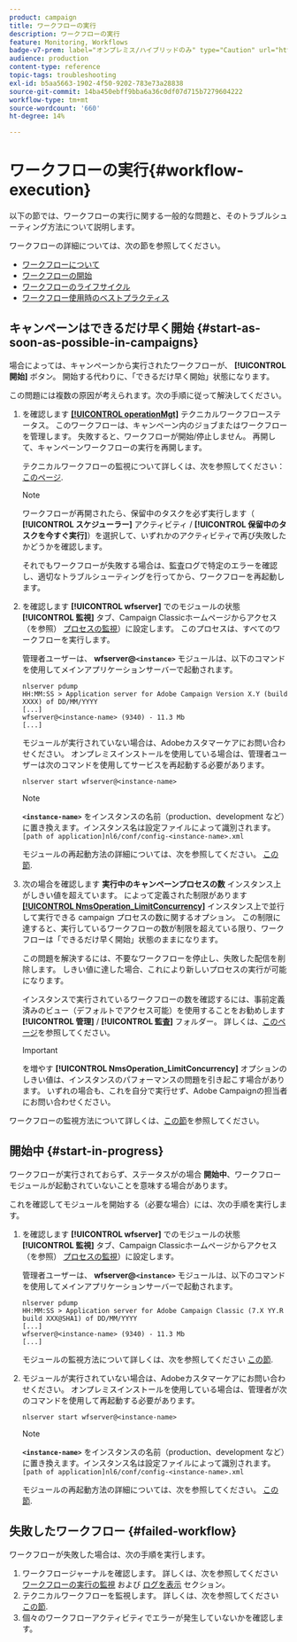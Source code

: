 ```yaml
---
product: campaign
title: ワークフローの実行
description: ワークフローの実行
feature: Monitoring, Workflows
badge-v7-prem: label="オンプレミス/ハイブリッドのみ" type="Caution" url="https://experienceleague.adobe.com/docs/campaign-classic/using/installing-campaign-classic/architecture-and-hosting-models/hosting-models-lp/hosting-models.html?lang=ja" tooltip="オンプレミスデプロイメントとハイブリッドデプロイメントにのみ適用されます"
audience: production
content-type: reference
topic-tags: troubleshooting
exl-id: b5aa5663-1902-4f50-9202-783e73a28838
source-git-commit: 14ba450ebff9bba6a36c0df07d715b7279604222
workflow-type: tm+mt
source-wordcount: '660'
ht-degree: 14%

---
```


# ワークフローの実行{#workflow-execution}



以下の節では、ワークフローの実行に関する一般的な問題と、そのトラブルシューティング方法について説明します。

ワークフローの詳細については、次の節を参照してください。

* [ワークフローについて](../../workflow/using/about-workflows.md)
* [ワークフローの開始](../../workflow/using/starting-a-workflow.md)
* [ワークフローのライフサイクル](../../workflow/using/workflow-life-cycle.md)
* [ワークフロー使用時のベストプラクティス](../../workflow/using/workflow-best-practices.md)

## キャンペーンはできるだけ早く開始 {#start-as-soon-as-possible-in-campaigns}

場合によっては、キャンペーンから実行されたワークフローが、 **[!UICONTROL 開始]** ボタン。 開始する代わりに、「できるだけ早く開始」状態になります。

この問題には複数の原因が考えられます。次の手順に従って解決してください。

1. を確認します [**[!UICONTROL operationMgt]**](../../workflow/using/about-technical-workflows.md) テクニカルワークフローステータス。 このワークフローは、キャンペーン内のジョブまたはワークフローを管理します。 失敗すると、ワークフローが開始/停止しません。 再開して、キャンペーンワークフローの実行を再開します。

   テクニカルワークフローの監視について詳しくは、次を参照してください： [このページ](../../workflow/using/monitoring-technical-workflows.md).

   >[!NOTE]
   >
   >ワークフローが再開されたら、保留中のタスクを必ず実行します（ **[!UICONTROL スケジューラー]** アクティビティ / **[!UICONTROL 保留中のタスクを今すぐ実行]**）を選択して、いずれかのアクティビティで再び失敗したかどうかを確認します。

   それでもワークフローが失敗する場合は、監査ログで特定のエラーを確認し、適切なトラブルシューティングを行ってから、ワークフローを再起動します。

1. を確認します **[!UICONTROL wfserver]** でのモジュールの状態 **[!UICONTROL 監視]** タブ、Campaign Classicホームページからアクセス（を参照） [プロセスの監視](../../production/using/monitoring-processes.md)）に設定します。 このプロセスは、すべてのワークフローを実行します。

   管理者ユーザーは、 **wfserver@`<instance>`** モジュールは、以下のコマンドを使用してメインアプリケーションサーバーで起動されます。

   ```
   nlserver pdump
   HH:MM:SS > Application server for Adobe Campaign Version X.Y (build XXXX) of DD/MM/YYYY
   [...]
   wfserver@<instance-name> (9340) - 11.3 Mb
   [...]
   ```

   モジュールが実行されていない場合は、Adobeカスタマーケアにお問い合わせください。 オンプレミスインストールを使用している場合は、管理者ユーザーは次のコマンドを使用してサービスを再起動する必要があります。

   ```
   nlserver start wfserver@<instance-name>
   ```

   >[!NOTE]
   >
   >**`<instance-name>`** をインスタンスの名前（production、development など）に置き換えます。インスタンス名は設定ファイルによって識別されます。
   >`[path of application]nl6/conf/config-<instance-name>.xml`

   モジュールの再起動方法の詳細については、次を参照してください。 [この節](../../production/using/usual-commands.md#module-launch-commands).

1. 次の場合を確認します **実行中のキャンペーンプロセスの数** インスタンス上がしきい値を超えています。 によって定義された制限があります [**[!UICONTROL NmsOperation_LimitConcurrency]**](../../installation/using/configuring-campaign-options.md#campaign-e-workflow-management) インスタンス上で並行して実行できる campaign プロセスの数に関するオプション。 この制限に達すると、実行しているワークフローの数が制限を超えている限り、ワークフローは「できるだけ早く開始」状態のままになります。

   この問題を解決するには、不要なワークフローを停止し、失敗した配信を削除します。 しきい値に達した場合、これにより新しいプロセスの実行が可能になります。

   インスタンスで実行されているワークフローの数を確認するには、事前定義済みのビュー（デフォルトでアクセス可能）を使用することをお勧めします **[!UICONTROL 管理]** / **[!UICONTROL 監査]** フォルダー。 詳しくは、[このページ](../../workflow/using/monitoring-workflow-execution.md#filtering-workflows-status)を参照してください。

   >[!IMPORTANT]
   >
   >を増やす **[!UICONTROL NmsOperation_LimitConcurrency]** オプションのしきい値は、インスタンスのパフォーマンスの問題を引き起こす場合があります。 いずれの場合も、これを自分で実行せず、Adobe Campaignの担当者にお問い合わせください。

ワークフローの監視方法について詳しくは、[この節](../../workflow/using/monitoring-workflow-execution.md)を参照してください。

## 開始中 {#start-in-progress}

ワークフローが実行されておらず、ステータスがの場合 **開始中**、ワークフローモジュールが起動されていないことを意味する場合があります。

これを確認してモジュールを開始する（必要な場合）には、次の手順を実行します。

1. を確認します **[!UICONTROL wfserver]** でのモジュールの状態 **[!UICONTROL 監視]** タブ、Campaign Classicホームページからアクセス（を参照） [プロセスの監視](../../production/using/monitoring-processes.md)）に設定します。

   管理者ユーザーは、 **wfserver@`<instance>`** モジュールは、以下のコマンドを使用してメインアプリケーションサーバーで起動されます。

   ```
   nlserver pdump
   HH:MM:SS > Application server for Adobe Campaign Classic (7.X YY.R build XXX@SHA1) of DD/MM/YYYY
   [...]
   wfserver@<instance-name> (9340) - 11.3 Mb
   [...]
   ```

   モジュールの監視方法について詳しくは、次を参照してください [この節](../../production/using/usual-commands.md#monitoring-commands-).

1. モジュールが実行されていない場合は、Adobeカスタマーケアにお問い合わせください。 オンプレミスインストールを使用している場合は、管理者が次のコマンドを使用して再起動する必要があります。

   ```
   nlserver start wfserver@<instance-name>
   ```

   >[!NOTE]
   >
   >**`<instance-name>`** をインスタンスの名前（production、development など）に置き換えます。インスタンス名は設定ファイルによって識別されます。
   >`[path of application]nl6/conf/config-<instance-name>.xml`

   モジュールの再起動方法の詳細については、次を参照してください。 [この節](../../production/using/usual-commands.md#module-launch-commands).

## 失敗したワークフロー {#failed-workflow}

ワークフローが失敗した場合は、次の手順を実行します。

1. ワークフロージャーナルを確認します。 詳しくは、次を参照してください [ワークフローの実行の監視](../../workflow/using/monitoring-workflow-execution.md) および [ログを表示](../../workflow/using/monitoring-workflow-execution.md#displaying-logs) セクション。
1. テクニカルワークフローを監視します。 詳しくは、次を参照してください [この節](../../workflow/using/monitoring-technical-workflows.md).
1. 個々のワークフローアクティビティでエラーが発生していないかを確認します。
